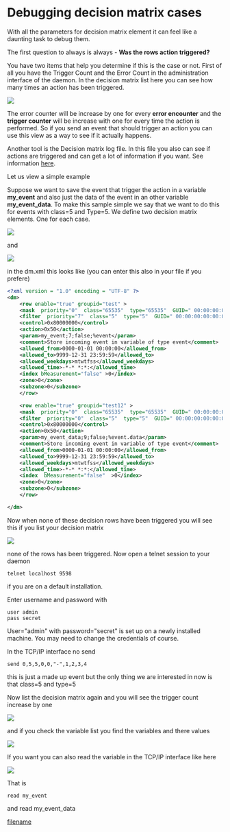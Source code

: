 # Debugging decision matrix cases

With all the parameters for decision matrix element it can feel like a daunting task to debug them. 

The first question to always is always - **Was the rows action triggered?** 

You have two items that help you determine if this is the case or not. First of all you have the Trigger Count and the Error Count in the administration interface of the daemon.  In the decision matrix list here you can see how many times an action has been triggered.

![](./images/dm/debug/trigger-count1.jpg)

The error counter will be increase by one for every **error encounter** and the **trigger counter** will be increase with one for every time the action is performed. So if you send an event that should trigger an action you can use this view as a way to see if it actually happens.

Another tool is the Decision matrix log file. In this file you also can see if actions are triggered and can get a lot of information if you want. See information [here](./configuring_the_vscp_daemon.md).

Let us view a simple example

Suppose we want to save the event that trigger the action in a variable **my_event** and also just the data of the event in an other variable **my_event_data**. To make this sample simple we say that we want to do this for events with class=5 and Type=5. We define two decision matrix elements. One for each case.

![](./images/dm/debug/2014-10-02_10-28-37.jpg)

and


![](./images/dm/debug/2014-10-02_10-30-11.jpg)

in the dm.xml this looks like (you can enter this also in your file if you prefere)

```xml
<?xml version = "1.0" encoding = "UTF-8" ?>
<dm>
    <row enable="true" groupid="test" >
    <mask  priority="0"  class="65535"  type="65535"  GUID=" 00:00:00:00:00:00:00:00:00:00:00:00:00:00:00:00" ></mask>
    <filter  priority="7"  class="5"  type="5"  GUID=" 00:00:00:00:00:00:00:00:00:00:00:00:00:00:00:00" ></filter>
    <control>0x80000000</control>
    <action>0x50</action>
    <param>my_event;7;false;%event</param>
    <comment>Store incoming event in variable of type event</comment>
    <allowed_from>0000-01-01 00:00:00</allowed_from>
    <allowed_to>9999-12-31 23:59:59</allowed_to>
    <allowed_weekdays>mtwtfss</allowed_weekdays>
    <allowed_time>-*-* *:*:</allowed_time>
    <index bMeasurement="false" >0</index>
    <zone>0</zone>
    <subzone>0</subzone>
    </row>

    <row enable="true" groupid="test12" >
    <mask  priority="0"  class="65535"  type="65535"  GUID=" 00:00:00:00:00:00:00:00:00:00:00:00:00:00:00:00" ></mask>
    <filter  priority="0"  class="5"  type="5"  GUID=" 00:00:00:00:00:00:00:00:00:00:00:00:00:00:00:00" ></filter>
    <control>0x80000000</control>
    <action>0x50</action>
    <param>my_event_data;9;false;%event.data</param>
    <comment>Store incoming event in variable of type event</comment>
    <allowed_from>0000-01-01 00:00:00</allowed_from>
    <allowed_to>9999-12-31 23:59:59</allowed_to>
    <allowed_weekdays>mtwtfss</allowed_weekdays>
    <allowed_time>-*-* *:*:</allowed_time>
    <index  bMeasurement="false"  >0</index>
    <zone>0</zone>
    <subzone>0</subzone>
    </row>

</dm>
```
 
Now when none of these decision rows have been triggered you will see this if you list your decision matrix

![](./images/dm/debug/2014-10-02_10-45-47.jpg)

none of the rows has been triggered. Now open a telnet session to your daemon

    telnet localhost 9598

if you are on a default installation.

Enter username and password with

    user admin
    pass secret

User="admin" with password="secret" is set up on a newly installed machine. You may need to change the credentials of course.

In the TCP/IP interface no send

    send 0,5,5,0,0,"-",1,2,3,4
    
this is just a made up event but the only thing we are interested in now is that class=5 and type=5  

Now list the decision matrix again and you will see the trigger count increase by one

![](./images/dm/debug/trigger-count2.jpg)

and if you check the variable list you find the variables and there values

![](./images/dm/debug/2014-10-02_10-30-43.jpg)

If you want you can also read the variable in the TCP/IP interface like here

![](./images/dm/debug/2014-10-02_13-56-42.jpg)

That is

    read my_event
and
    read my_event_data
    





[filename](./bottom_copyright.md ':include')
